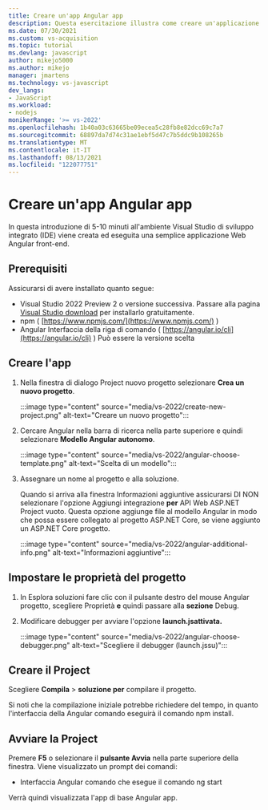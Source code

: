 ```yaml
---
title: Creare un'app Angular app
description: Questa esercitazione illustra come creare un'applicazione Angular semplice in Visual Studio.
ms.date: 07/30/2021
ms.custom: vs-acquisition
ms.topic: tutorial
ms.devlang: javascript
author: mikejo5000
ms.author: mikejo
manager: jmartens
ms.technology: vs-javascript
dev_langs:
- JavaScript
ms.workload:
- nodejs
monikerRange: '>= vs-2022'
ms.openlocfilehash: 1b40a03c63665be09ecea5c28fb8e82dcc69c7a7
ms.sourcegitcommit: 68897da7d74c31ae1ebf5d47c7b5ddc9b108265b
ms.translationtype: MT
ms.contentlocale: it-IT
ms.lasthandoff: 08/13/2021
ms.locfileid: "122077751"
---
```

# <a name="create-an-angular-app"></a>Creare un'app Angular app

In questa introduzione di 5-10 minuti all'ambiente Visual Studio di sviluppo integrato (IDE) viene creata ed eseguita una semplice applicazione Web Angular front-end.

## <a name="prerequisites"></a>Prerequisiti

Assicurarsi di avere installato quanto segue:

- Visual Studio 2022 Preview 2 o versione successiva. Passare alla pagina [Visual Studio download](https://visualstudio.microsoft.com/downloads/) per installarlo gratuitamente.
- npm ( [https://www.npmjs.com/](https://www.npmjs.com/) ) 
- Angular Interfaccia della riga di comando ( [https://angular.io/cli](https://angular.io/cli) ) Può essere la versione scelta

## <a name="create-your-app"></a>Creare l'app

1. Nella finestra di dialogo Project nuovo progetto selezionare **Crea un nuovo progetto**.

   :::image type="content" source="media/vs-2022/create-new-project.png" alt-text="Creare un nuovo progetto":::

1. Cercare Angular nella barra di ricerca nella parte superiore e quindi selezionare **Modello Angular autonomo**.

   :::image type="content" source="media/vs-2022/angular-choose-template.png" alt-text="Scelta di un modello":::

1. Assegnare un nome al progetto e alla soluzione. 

   Quando si arriva alla finestra Informazioni aggiuntive assicurarsi DI NON selezionare l'opzione Aggiungi integrazione **per** API Web ASP.NET Project vuoto. Questa opzione aggiunge file al modello Angular in modo che possa essere collegato al progetto ASP.NET Core, se viene aggiunto un ASP.NET Core progetto.

   :::image type="content" source="media/vs-2022/angular-additional-info.png" alt-text="Informazioni aggiuntive":::

## <a name="set-the-project-properties"></a>Impostare le proprietà del progetto

1. In Esplora soluzioni fare clic con il pulsante destro del mouse Angular progetto, scegliere Proprietà **e** quindi passare alla **sezione** Debug.

1. Modificare debugger per avviare l'opzione **launch.jsattivata.**
 
   :::image type="content" source="media/vs-2022/angular-choose-debugger.png" alt-text="Scegliere il debugger (launch.jssu)":::

## <a name="build-your-project"></a>Creare il Project

Scegliere **Compila**  >  **soluzione per** compilare il progetto.

Si noti che la compilazione iniziale potrebbe richiedere del tempo, in quanto l'interfaccia della Angular comando eseguirà il comando npm install.

## <a name="start-your-project"></a>Avviare la Project

Premere **F5** o selezionare il **pulsante Avvia** nella parte superiore della finestra. Viene visualizzato un prompt dei comandi:

- Interfaccia Angular comando che esegue il comando ng start

Verrà quindi visualizzata l'app di base Angular app.
